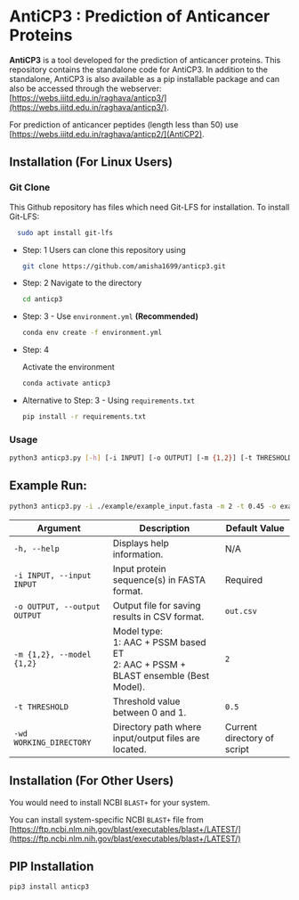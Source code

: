# AntiCP3 : Prediction of Anticancer Proteins

**AntiCP3** is a tool developed for the prediction of anticancer proteins. This repository contains the standalone code for AntiCP3. In addition to the standalone, AntiCP3 is also available as a pip installable package and can also be accessed through the webserver: [https://webs.iiitd.edu.in/raghava/anticp3/](https://webs.iiitd.edu.in/raghava/anticp3/).

For prediction of anticancer peptides (length less than 50) use [https://webs.iiitd.edu.in/raghava/anticp2/](AntiCP2).

## Installation (For Linux Users)

### Git Clone
This Github repository has files which need Git-LFS for installation. To install Git-LFS:
```bash 
  sudo apt install git-lfs
```

- Step: 1
  Users can clone this repository using

  ```bash
  git clone https://github.com/amisha1699/anticp3.git

- Step: 2
  Navigate to the directory

  ```bash
  cd anticp3

- Step: 3 - Use `environment.yml` **(Recommended)**

  ```bash
  conda env create -f environment.yml

- Step: 4
  
  Activate the environment
  ```bash
  conda activate anticp3

- Alternative to Step: 3 - Using `requirements.txt`

  ```bash
  pip install -r requirements.txt

### Usage

```bash
python3 anticp3.py [-h] [-i INPUT] [-o OUTPUT] [-m {1,2}] [-t THRESHOLD] [-wd WORKING_DIRECTORY]
```

## Example Run:
```bash 
python3 anticp3.py -i ./example/example_input.fasta -m 2 -t 0.45 -o example_output.csv -wd ./example/
```

| Argument                     | Description                                                                                               | Default Value               |
|------------------------------|-----------------------------------------------------------------------------------------------------------|-----------------------------|
| `-h, --help`                 | Displays help information.                                                                               | N/A                         |
| `-i INPUT, --input INPUT`    | Input protein sequence(s) in FASTA format.                                                              | Required                    |
| `-o OUTPUT, --output OUTPUT` | Output file for saving results in CSV format.                                                           | `out.csv`                   |
| `-m {1,2}, --model {1,2}`    | Model type: <br>1: AAC + PSSM based ET<br>2: AAC + PSSM + BLAST ensemble (Best Model).                  | `2`                         |
| `-t THRESHOLD`               | Threshold value between 0 and 1.                                                                        | `0.5`                       |
| `-wd WORKING_DIRECTORY`      | Directory path where input/output files are located.                                                    | Current directory of script |

## Installation (For Other Users)
You would need to install NCBI `BLAST+` for your system.

You can install system-specific NCBI `BLAST+` file from [https://ftp.ncbi.nlm.nih.gov/blast/executables/blast+/LATEST/](https://ftp.ncbi.nlm.nih.gov/blast/executables/blast+/LATEST/)

## PIP Installation
`pip3 install anticp3`
